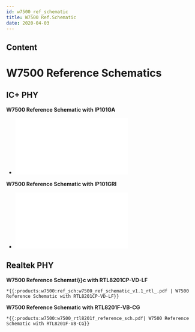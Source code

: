 ```yaml
---
id: w7500_ref_schematic
title: W7500 Ref.Schematic
date: 2020-04-03
---
```



## Content

# W7500 Reference Schematics

## IC+ PHY

**W7500 Reference Schematic with IP101GA**

  - ![W7500 Reference Schematic with
    IP101GA](/products/w7500/ref_sch/w7500_ref_schematic_v1.1_ip_.pdf)

**W7500 Reference Schematic with IP101GRI**

  - ![W7500 Reference Schematic with
    IP101GRI](/products/w7500/w7500_ip101gri_reference_sch_20170525.pdf)

## Realtek PHY

**W7500 Reference Schemati}}c with RTL8201CP-VD-LF**

    *{{:products:w7500:ref_sch:w7500_ref_schematic_v1.1_rtl_.pdf | W7500 Reference Schematic with RTL8201CP-VD-LF}}

**W7500 Reference Schematic with RTL8201F-VB-CG**

    *{{:products:w7500:w7500_rtl8201f_reference_sch.pdf| W7500 Reference Schematic with RTL8201F-VB-CG}}
